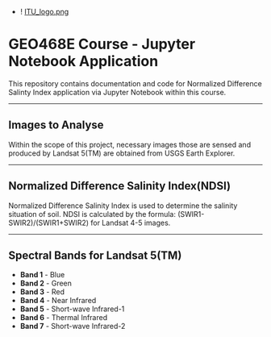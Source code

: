 - ! [ITU_logo.png](Logo/ITU_logo.png)

# GEO468E Course - Jupyter Notebook Application
This repository contains documentation and code for Normalized Difference Salinty Index application via Jupyter Notebook within this course.

***

## Images to Analyse
Within the scope of this project, necessary images those are sensed and produced by Landsat 5(TM) are obtained from USGS Earth Explorer. 

***

## Normalized Difference Salinity Index(NDSI)
Normalized Difference Salinity Index is used to determine the salinity situation of soil. NDSI is calculated by the formula: (SWIR1-SWIR2)/(SWIR1+SWIR2) for Landsat 4-5 images.

***

## Spectral Bands for Landsat 5(TM)
- **Band 1** - Blue
- **Band 2** - Green
- **Band 3** - Red
- **Band 4** - Near Infrared
- **Band 5** - Short-wave Infrared-1
- **Band 6** - Thermal Infrared
- **Band 7** - Short-wave Infrared-2
